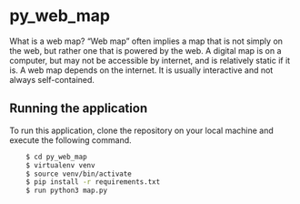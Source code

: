 # py_web_map
What is a web map? “Web map” often implies a map that is not simply on the web, but rather one that is powered by the web. A digital map is on a computer, but may not be accessible by internet, and is relatively static if it is. A web map depends on the internet. It is usually interactive and not always self-contained.


## Running the application
To run this application, clone the repository on your local machine and execute the following command.
```sh
    $ cd py_web_map
    $ virtualenv venv
    $ source venv/bin/activate
    $ pip install -r requirements.txt
    $ run python3 map.py
```
